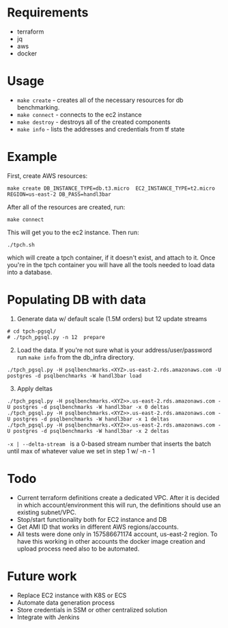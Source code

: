 # Requirements
* terraform
* jq
* aws
* docker

# Usage
* `make create` - creates all of the necessary resources for db benchmarking. 
* `make connect` - connects to the ec2 instance 
* `make destroy` - destroys all of the created components
* `make info` - lists the addresses and credentials from tf state

# Example
First, create AWS resources:
```
make create DB_INSTANCE_TYPE=db.t3.micro  EC2_INSTANCE_TYPE=t2.micro REGION=us-east-2 DB_PASS=handl3bar
```
After all of the resources are created, run:
```
make connect
```
This will get you to the ec2 instance. Then run:
```
./tpch.sh
```
which will create a tpch container, if it doesn't exist, and attach to it. 
Once you're in the tpch container you will have all the tools needed to load data into a database.
# Populating DB with data
1. Generate data w/ default scale (1.5M orders) but 12 update streams
```
# cd tpch-pgsql/
# ./tpch_pgsql.py -n 12  prepare
```
2. Load the data. If you're not sure what is your address/user/password run `make info` from the db_infra directory. 
```
./tpch_pgsql.py -H psqlbenchmarks.<XYZ>.us-east-2.rds.amazonaws.com -U postgres -d psqlbenchmarks -W handl3bar load
```
3. Apply deltas

```
./tpch_pgsql.py -H psqlbenchmarks.<XYZ>>.us-east-2.rds.amazonaws.com -U postgres -d psqlbenchmarks -W handl3bar -x 0 deltas
./tpch_pgsql.py -H psqlbenchmarks.<XYZ>>.us-east-2.rds.amazonaws.com -U postgres -d psqlbenchmarks -W handl3bar -x 1 deltas
./tpch_pgsql.py -H psqlbenchmarks.<XYZ>>.us-east-2.rds.amazonaws.com -U postgres -d psqlbenchmarks -W handl3bar -x 2 deltas
```
`-x | --delta-stream ` is a 0-based stream number that inserts the batch until max of whatever value we set in step 1 w/ -n - 1 

# Todo 
 * Current terraform definitions create a dedicated VPC. After it is decided in which account/environment this will run, the definitions should use an existing subnet/VPC.
 * Stop/start functionality both for EC2 instance and DB
 * Get AMI ID that works in different AWS regions/accounts.
 * All tests were done only in 157586671174 account, us-east-2 region. To have this working in other accounts the docker image creation and upload process need also to be automated.


 # Future work
 * Replace EC2 instance with K8S or ECS
 * Automate data generation process
 * Store credentials in SSM or other centralized solution
 * Integrate with Jenkins

